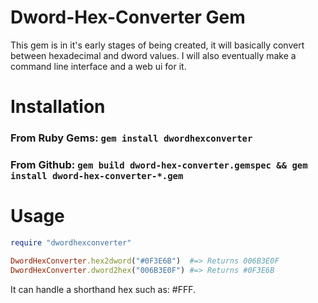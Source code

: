 # Dword-Hex-Converter Gem

This gem is in it's early stages of being created, it will basically convert between hexadecimal and dword values. I will also eventually make a command line interface and a web ui for it.

# Installation
### From Ruby Gems: ```gem install dwordhexconverter```
### From Github: ``` gem build dword-hex-converter.gemspec && gem install dword-hex-converter-*.gem ```

# Usage

```ruby
require "dwordhexconverter"

DwordHexConverter.hex2dword("#0F3E6B")  #=> Returns 006B3E0F
DwordHexConverter.dword2hex("006B3E0F") #=> Returns #0F3E6B
```

It can handle a shorthand hex such as: #FFF.